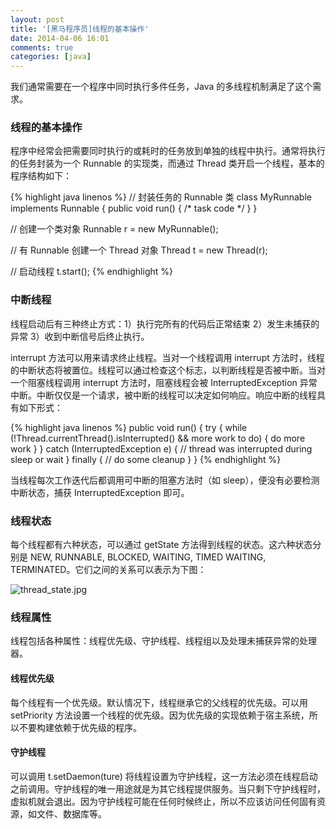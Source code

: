 ```yaml
---
layout: post
title: '[黑马程序员]线程的基本操作'
date: 2014-04-06 16:01
comments: true
categories: [java]
---
```

我们通常需要在一个程序中同时执行多件任务，Java 的多线程机制满足了这个需求。

### 线程的基本操作

程序中经常会把需要同时执行的或耗时的任务放到单独的线程中执行。通常将执行的任务封装为一个 Runnable 的实现类，而通过 Thread 类开启一个线程，基本的程序结构如下：

{% highlight java linenos %}
// 封装任务的 Runnable 类
class MyRunnable implements Runnable {
    public void run() {
        /* task code */
    }
}

// 创建一个类对象
Runnable r = new MyRunnable();

// 有 Runnable 创建一个 Thread 对象
Thread t = new Thread(r);

// 启动线程
t.start();
{% endhighlight %}

### 中断线程

线程启动后有三种终止方式：1）执行完所有的代码后正常结束 2）发生未捕获的异常 3）收到中断信号后终止执行。

interrupt 方法可以用来请求终止线程。当对一个线程调用 interrupt 方法时，线程的中断状态将被置位。线程可以通过检查这个标志，以判断线程是否被中断。当对一个阻塞线程调用 interrupt 方法时，阻塞线程会被 InterruptedException 异常中断。中断仅仅是一个请求，被中断的线程可以决定如何响应。响应中断的线程具有如下形式：

{% highlight java linenos %}
public void run() {
    try {
        while (!Thread.currentThread().isInterrupted() && more work to do) {
            do more work
        }
    } catch (InterruptedException e) {
        // thread was interrupted during sleep or wait
    } finally {
        // do some cleanup
    }
}
{% endhighlight %}

当线程每次工作迭代后都调用可中断的阻塞方法时（如 sleep），便没有必要检测中断状态，捕获 InterruptedException 即可。

### 线程状态

每个线程都有六种状态，可以通过 getState 方法得到线程的状态。这六种状态分别是 NEW, RUNNABLE, BLOCKED, WAITING, TIMED WAITING, TERMINATED。它们之间的关系可以表示为下图：

![thread_state.jpg](http://user-image.logdown.io/user/3258/blog/3302/post/192621/IaD4R85Tsq0wQIkMSHc4_thread_state.jpg)

### 线程属性

线程包括各种属性：线程优先级、守护线程、线程组以及处理未捕获异常的处理器。

#### 线程优先级

每个线程有一个优先级。默认情况下，线程继承它的父线程的优先级。可以用 setPriority 方法设置一个线程的优先级。因为优先级的实现依赖于宿主系统，所以不要构建依赖于优先级的程序。

#### 守护线程

可以调用 t.setDaemon(ture) 将线程设置为守护线程，这一方法必须在线程启动之前调用。守护线程的唯一用途就是为其它线程提供服务。当只剩下守护线程时，虚拟机就会退出。因为守护线程可能在任何时候终止，所以不应该访问任何固有资源，如文件、数据库等。
